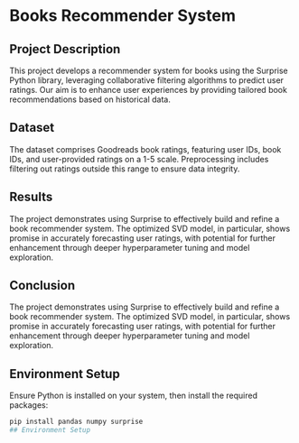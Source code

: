 # Books Recommender System

## Project Description

This project develops a recommender system for books using the Surprise Python library, leveraging collaborative filtering algorithms to predict user ratings. Our aim is to enhance user experiences by providing tailored book recommendations based on historical data.

## Dataset

The dataset comprises Goodreads book ratings, featuring user IDs, book IDs, and user-provided ratings on a 1-5 scale. Preprocessing includes filtering out ratings outside this range to ensure data integrity.

## Results

The project demonstrates using Surprise to effectively build and refine a book recommender system. The optimized SVD model, in particular, shows promise in accurately forecasting user ratings, with potential for further enhancement through deeper hyperparameter tuning and model exploration.


## Conclusion

The project demonstrates using Surprise to effectively build and refine a book recommender system. The optimized SVD model, in particular, shows promise in accurately forecasting user ratings, with potential for further enhancement through deeper hyperparameter tuning and model exploration.

## Environment Setup

Ensure Python is installed on your system, then install the required packages:

```bash
pip install pandas numpy surprise
## Environment Setup 



